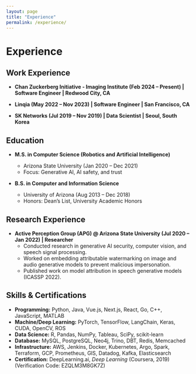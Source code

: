 ```yaml
---
layout: page
title: "Experience"
permalink: /experience/
---
```



# Experience

## Work Experience

- **Chan Zuckerberg Initiative - Imaging Institute (Feb 2024 – Present) | Software Engineer | Redwood City, CA**  
  <!-- - Led the development of a comprehensive tech platform that streamlined processing and machine learning workflows through pipeline automation.  
  - Integrated a large language model (LLM) to enhance data processing and analysis capabilities (AI agent).  
  - Designed and implemented a high-performance database architecture optimized for scalability, significantly improving scientific research efficiency.  
  - Created a Napari-based graphic user interface (GUI) in collaboration with an open-source cell data portal, enhancing the visualization of 3D biological cell tomograms.  
  - Contributed to advancements in machine learning for automating 2D and 3D cell image annotation.   -->

- **Linqia (May 2022 – Nov 2023) | Software Engineer | San Francisco, CA**  
  <!-- - Designed, deployed, and operationalized a machine-learning-driven hybrid keyword search service with a vector database in a marketing SaaS platform.  
  - Developed a RESTful payment API with PayPal integration and implemented a notification system using SendGrid for real-time payment alerts.  
  - Led the development of a Two-Factor Authentication system for enhanced security.  
  - Optimized and revamped a large-scale distributed social media tracking system, integrating social media APIs (Facebook, Instagram, TikTok) and container orchestration (Docker, Kubernetes, Helm).  
  - Built a data lakehouse solution for large-scale data storage and processing, enabling better decision-making.   -->

- **SK Networks (Jul 2019 – Nov 2019) | Data Scientist | Seoul, South Korea**  
  <!-- - Developed an automated image recognition system using MobileNet and image segmentation to streamline pre-owned smartphone resale, processing over 8.5 million devices.   -->

## Education

- **M.S. in Computer Science (Robotics and Artificial Intelligence)**  
  - Arizona State University (Jan 2020 – Dec 2021)  
  - Focus: Generative AI, AI safety, and trust  

- **B.S. in Computer and Information Science**  
  - University of Arizona (Aug 2013 – Dec 2018)  
  <!-- - Minor: Business Administration   -->
  - Honors: Dean’s List, University Academic Honors  

## Research Experience

- **Active Perception Group (APG) @ Arizona State University (Jul 2020 – Jan 2022) | Researcher**  
  - Conducted research in generative AI security, computer vision, and speech signal processing.  
  - Worked on embedding attributable watermarking on image and audio generative models to prevent malicious impersonation.  
  - Published work on model attribution in speech generative models (ICASSP 2022).  

## Skills & Certifications  

- **Programming:** Python, Java, Vue.js, Next.js, React, Go, C++, JavaScript, MATLAB  
- **Machine/Deep Learning:** PyTorch, TensorFlow, LangChain, Keras, CUDA, OpenCV, ROS  
- **Data Science:** R, Pandas, NumPy, Tableau, SciPy, scikit-learn  
- **Database:** MySQL, PostgreSQL, Neo4j, Trino, DBT, Redis, Memcached  
- **Infrastructure:** AWS, Jenkins, Docker, Kubernetes, Argo, Spark, Terraform, GCP, Prometheus, GIS, Datadog, Kafka, Elasticsearch  
- **Certification:** DeepLearning.ai, *Deep Learning* (Coursera, 2019) (Verification Code: EZQLM3M8GK7Z)  
